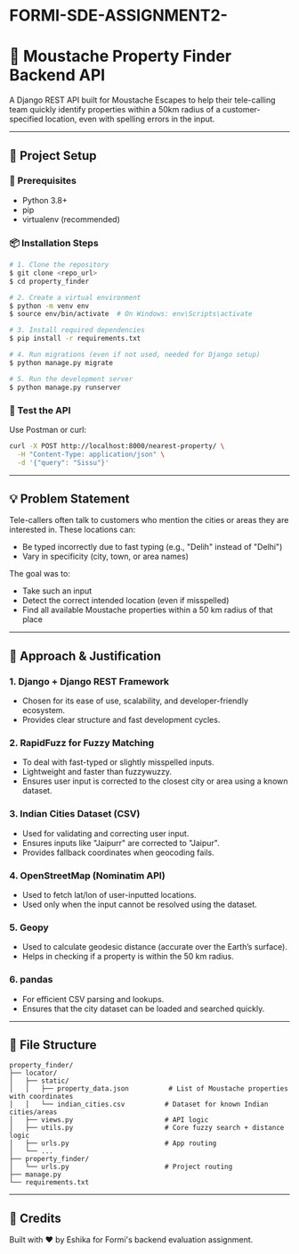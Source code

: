 # FORMI-SDE-ASSIGNMENT2-
# 🏨 Moustache Property Finder Backend API

A Django REST API built for Moustache Escapes to help their tele-calling team quickly identify properties within a 50km radius of a customer-specified location, even with spelling errors in the input.

---

## 🚀 Project Setup

### 🔧 Prerequisites
- Python 3.8+
- pip
- virtualenv (recommended)

### 📦 Installation Steps
```bash
# 1. Clone the repository
$ git clone <repo_url>
$ cd property_finder

# 2. Create a virtual environment
$ python -m venv env
$ source env/bin/activate  # On Windows: env\Scripts\activate

# 3. Install required dependencies
$ pip install -r requirements.txt

# 4. Run migrations (even if not used, needed for Django setup)
$ python manage.py migrate

# 5. Run the development server
$ python manage.py runserver
```

### 🧪 Test the API
Use Postman or curl:
```bash
curl -X POST http://localhost:8000/nearest-property/ \
  -H "Content-Type: application/json" \
  -d '{"query": "Sissu"}'
```

---

## 💡 Problem Statement
Tele-callers often talk to customers who mention the cities or areas they are interested in. These locations can:
- Be typed incorrectly due to fast typing (e.g., "Delih" instead of "Delhi")
- Vary in specificity (city, town, or area names)

The goal was to:
- Take such an input
- Detect the correct intended location (even if misspelled)
- Find all available Moustache properties within a 50 km radius of that place

---

## 🧠 Approach & Justification

### 1. **Django + Django REST Framework**
- Chosen for its ease of use, scalability, and developer-friendly ecosystem.
- Provides clear structure and fast development cycles.

### 2. **RapidFuzz for Fuzzy Matching**
- To deal with fast-typed or slightly misspelled inputs.
- Lightweight and faster than fuzzywuzzy.
- Ensures user input is corrected to the closest city or area using a known dataset.

### 3. **Indian Cities Dataset (CSV)**
- Used for validating and correcting user input.
- Ensures inputs like "Jaipurr" are corrected to "Jaipur".
- Provides fallback coordinates when geocoding fails.

### 4. **OpenStreetMap (Nominatim API)**
- Used to fetch lat/lon of user-inputted locations.
- Used only when the input cannot be resolved using the dataset.

### 5. **Geopy**
- Used to calculate geodesic distance (accurate over the Earth’s surface).
- Helps in checking if a property is within the 50 km radius.

### 6. **pandas**
- For efficient CSV parsing and lookups.
- Ensures that the city dataset can be loaded and searched quickly.

---

## 📁 File Structure
```
property_finder/
├── locator/
│   ├── static/
│   │   ├── property_data.json          # List of Moustache properties with coordinates
│   │   └── indian_cities.csv          # Dataset for known Indian cities/areas
│   ├── views.py                       # API logic
│   ├── utils.py                       # Core fuzzy search + distance logic
│   ├── urls.py                        # App routing
│   └── ...
├── property_finder/
│   └── urls.py                        # Project routing
├── manage.py
└── requirements.txt
```

--- 

## 🙌 Credits
Built with ❤️ by Eshika for Formi's backend evaluation assignment.

